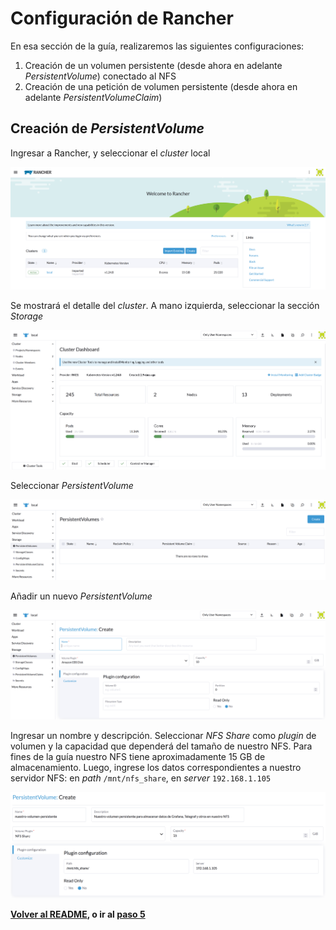 # Configuración de Rancher

En esa sección de la guía, realizaremos las siguientes configuraciones:

1. Creación de un volumen persistente (desde ahora en adelante _PersistentVolume_) conectado al NFS
2. Creación de una petición de volumen persistente (desde ahora en adelante _PersistentVolumeClaim_)

## Creación de _PersistentVolume_

Ingresar a Rancher, y seleccionar el _cluster_ local

![Cluster local](/imgs/02_bienvenida_rancher.PNG "Cluster local")

Se mostrará el detalle del _cluster_. A mano izquierda, seleccionar la sección _Storage_

![Cluster local](/imgs/03_detalle_cluster.PNG "Cluster local")

Seleccionar _PersistentVolume_

![Persistent Volumes](/imgs/04_persistentVolumes.PNG "Persistent Volumes")

Añadir un nuevo _PersistentVolume_

![Nuevo persistent Volumes](/imgs/05_agregaPersistentVolume.PNG "Nuevo persistent Volumes")

Ingresar un nombre y descripción. Seleccionar _NFS Share_ como _plugin_ de volumen y la capacidad que dependerá del tamaño de nuestro NFS. Para fines de la guía nuestro NFS tiene aproximadamente 15 GB de almacenamiento. Luego, ingrese los datos correspondientes a nuestro servidor NFS: en _path_ `/mnt/nfs_share`, en _server_ `192.168.1.105`

![Nuevo persistent Volumes con datos](/imgs/06_agregaDatosPersistenVolume.PNG "Nuevo persistent Volumes con datos")

**[Volver al README](/README.md), o ir al [paso 5](/06_InstalacionAplicativos.md)**
